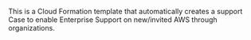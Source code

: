 This is a Cloud Formation template that automatically creates a support Case to enable Enterprise Support on new/invited AWS through organizations.
